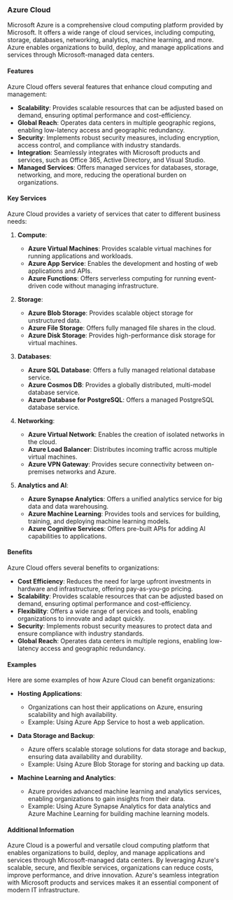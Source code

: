 
### Azure Cloud

Microsoft Azure is a comprehensive cloud computing platform provided by Microsoft. It offers a wide range of cloud services, including computing, storage, databases, networking, analytics, machine learning, and more. Azure enables organizations to build, deploy, and manage applications and services through Microsoft-managed data centers.

#### Features

Azure Cloud offers several features that enhance cloud computing and management:

- **Scalability**: Provides scalable resources that can be adjusted based on demand, ensuring optimal performance and cost-efficiency.
- **Global Reach**: Operates data centers in multiple geographic regions, enabling low-latency access and geographic redundancy.
- **Security**: Implements robust security measures, including encryption, access control, and compliance with industry standards.
- **Integration**: Seamlessly integrates with Microsoft products and services, such as Office 365, Active Directory, and Visual Studio.
- **Managed Services**: Offers managed services for databases, storage, networking, and more, reducing the operational burden on organizations.

#### Key Services

Azure Cloud provides a variety of services that cater to different business needs:

1. **Compute**:
   - **Azure Virtual Machines**: Provides scalable virtual machines for running applications and workloads.
   - **Azure App Service**: Enables the development and hosting of web applications and APIs.
   - **Azure Functions**: Offers serverless computing for running event-driven code without managing infrastructure.

2. **Storage**:
   - **Azure Blob Storage**: Provides scalable object storage for unstructured data.
   - **Azure File Storage**: Offers fully managed file shares in the cloud.
   - **Azure Disk Storage**: Provides high-performance disk storage for virtual machines.

3. **Databases**:
   - **Azure SQL Database**: Offers a fully managed relational database service.
   - **Azure Cosmos DB**: Provides a globally distributed, multi-model database service.
   - **Azure Database for PostgreSQL**: Offers a managed PostgreSQL database service.

4. **Networking**:
   - **Azure Virtual Network**: Enables the creation of isolated networks in the cloud.
   - **Azure Load Balancer**: Distributes incoming traffic across multiple virtual machines.
   - **Azure VPN Gateway**: Provides secure connectivity between on-premises networks and Azure.

5. **Analytics and AI**:
   - **Azure Synapse Analytics**: Offers a unified analytics service for big data and data warehousing.
   - **Azure Machine Learning**: Provides tools and services for building, training, and deploying machine learning models.
   - **Azure Cognitive Services**: Offers pre-built APIs for adding AI capabilities to applications.

#### Benefits

Azure Cloud offers several benefits to organizations:

- **Cost Efficiency**: Reduces the need for large upfront investments in hardware and infrastructure, offering pay-as-you-go pricing.
- **Scalability**: Provides scalable resources that can be adjusted based on demand, ensuring optimal performance and cost-efficiency.
- **Flexibility**: Offers a wide range of services and tools, enabling organizations to innovate and adapt quickly.
- **Security**: Implements robust security measures to protect data and ensure compliance with industry standards.
- **Global Reach**: Operates data centers in multiple regions, enabling low-latency access and geographic redundancy.

#### Examples

Here are some examples of how Azure Cloud can benefit organizations:

- **Hosting Applications**:
  - Organizations can host their applications on Azure, ensuring scalability and high availability.
  - Example: Using Azure App Service to host a web application.

- **Data Storage and Backup**:
  - Azure offers scalable storage solutions for data storage and backup, ensuring data availability and durability.
  - Example: Using Azure Blob Storage for storing and backing up data.

- **Machine Learning and Analytics**:
  - Azure provides advanced machine learning and analytics services, enabling organizations to gain insights from their data.
  - Example: Using Azure Synapse Analytics for data analytics and Azure Machine Learning for building machine learning models.

#### Additional Information

Azure Cloud is a powerful and versatile cloud computing platform that enables organizations to build, deploy, and manage applications and services through Microsoft-managed data centers. By leveraging Azure's scalable, secure, and flexible services, organizations can reduce costs, improve performance, and drive innovation. Azure's seamless integration with Microsoft products and services makes it an essential component of modern IT infrastructure.

